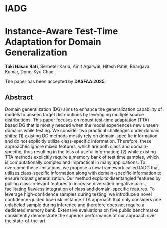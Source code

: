 # IADG

# Instance-Aware Test-Time Adaptation for Domain Generalization
**Taki Hasan Rafi**, Serbeter Karlo, Amit Agarwal, Hitesh Patel, Bhargava Kumar, Dong-Kyu Chae

The paper has been accepted by **DASFAA 2025**.
## Abstract

Domain generalization (DG) aims to enhance the generalization capability of models to unseen target distributions by leveraging multiple source distributions. This paper focuses on robust test-time adaptation (TTA) based DG that is mostly needed when the model experiences new unseen domains while testing. We consider two practical challenges under domain shifts: (1) existing DG methods mostly rely on domain-specific information and do not explicitly utilize class-specific information. Therefore, these approaches ignore mixed features, which are both class and domain-specific, thus resulting in the loss of useful information; (2) while existing TTA methods explicitly require a memory bank of test time samples, which is computationally complex and impractical in many applications. To overcome these limitations, we propose a new framework called IADG that utilizes class-specific information along with domain-specific information to ensure robust generalization. Our method exploits disentangled features by pulling class-relevant features to increase diversified negative pairs, facilitating flawless integration of class and domain-specific features. To leverage high-confidence samples during testing, we introduce a novel confidence-guided low-risk instance TTA approach that only considers one unlabeled sample during inference and therefore does not require a dedicated memory bank. Extensive evaluations on five public benchmarks consistently demonstrate the superior performance of our approach over the state-of-the-art. 
